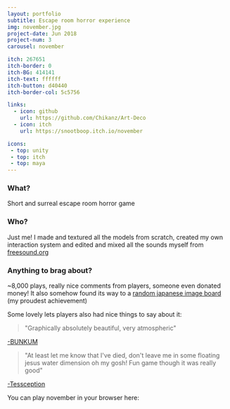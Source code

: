 ```yaml
---
layout: portfolio
subtitle: Escape room horror experience
img: november.jpg
project-date: Jun 2018
project-num: 3
carousel: november

itch: 267651
itch-border: 0
itch-BG: 414141
itch-text: ffffff
itch-button: d40440
itch-border-col: 5c5756

links:
  - icon: github
    url: https://github.com/Chikanz/Art-Deco
  - icon: itch
    url: https://snootboop.itch.io/november

icons:
 - top: unity 
 - top: itch 
 - top: maya
---
```


### What?

Short and surreal escape room horror game

### Who?

Just me! I made and textured all the models from scratch, created my own interaction system and edited and mixed all the sounds myself from [freesound.org](http://freesound.org)

### Anything to brag about? 

~8,000 plays, really nice comments from players, someone even donated money! It also somehow found its way to a [random japanese image board](https://bbs.no1game.net/bbs/kareha.cgi/1534811823/) (my proudest achievement)

Some lovely lets players also had nice things to say about it:

> "Graphically absolutely beautiful, very atmospheric"

[-BUNKUM](https://www.youtube.com/watch?v=zlJlUcTxqmE&feature=emb_logo)



> "At least let me know that I've died, don't leave me in some floating jesus water dimension oh my gosh! Fun game though it was really good"

[-Tessception](https://youtu.be/UUdzJwbAPyY?t=230)



You can play november in your browser here:


